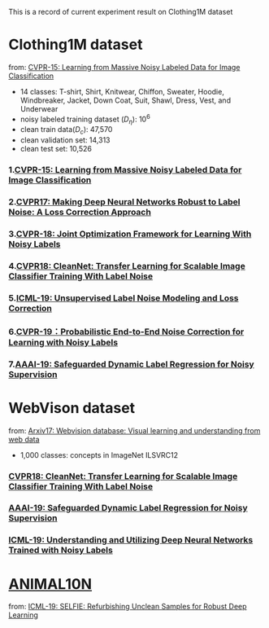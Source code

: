 
This is a record of current experiment result on Clothing1M dataset

# Clothing1M dataset
from: [CVPR-15: Learning from Massive Noisy Labeled Data for Image Classification]()
 + 14 classes: T-shirt, Shirt, Knitwear, Chiffon, Sweater, Hoodie, Windbreaker, Jacket, Down Coat, Suit, Shawl, Dress, Vest, and Underwear
 + noisy labeled training dataset ($D_\eta$): $10^6$
 + clean train data($D_c$): 47,570
 + clean validation set: 14,313
 + clean test set: 10,526
 
### 1.[CVPR-15: Learning from Massive Noisy Labeled Data for Image Classification]()
### 2.[CVPR17: Making Deep Neural Networks Robust to Label Noise: A Loss Correction Approach]()
### 3.[CVPR-18: Joint Optimization Framework for Learning With Noisy Labels]()
### 4.[CVPR18: CleanNet: Transfer Learning for Scalable Image Classifier Training With Label Noise]()
### 5.[ICML-19: Unsupervised Label Noise Modeling and Loss Correction]()
### 6.[CVPR-19：Probabilistic End-to-End Noise Correction for Learning with Noisy Labels]()
### 7.[AAAI-19: Safeguarded Dynamic Label Regression for Noisy Supervision]()













# WebVison dataset
from: [Arxiv17: Webvision database: Visual learning and understanding from web data]()
+ 1,000 classes: concepts in ImageNet ILSVRC12

### [CVPR18: CleanNet: Transfer Learning for Scalable Image Classifier Training With Label Noise]()
### [AAAI-19: Safeguarded Dynamic Label Regression for Noisy Supervision]()
### [ICML-19:	Understanding and Utilizing Deep Neural Networks Trained with Noisy Labels]()




# [ANIMAL10N](https://dm.kaist.ac.kr/datasets/animal10n)
from: [ICML-19: SELFIE: Refurbishing Unclean Samples for Robust Deep Learning]()


